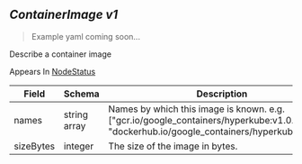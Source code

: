 ## *ContainerImage v1*

> Example yaml coming soon...



Describe a container image

<aside class="notice">
Appears In  <a href="#nodestatus-v1">NodeStatus</a> </aside>

Field        | Schema     | Description
------------ | ---------- | -----------
names | string array | Names by which this image is known. e.g. ["gcr.io/google_containers/hyperkube:v1.0.7", "dockerhub.io/google_containers/hyperkube:v1.0.7"]
sizeBytes | integer | The size of the image in bytes.

